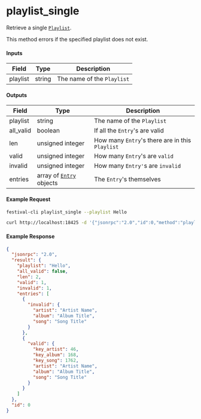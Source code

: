 # playlist_single
Retrieve a single [`Playlist`](playlist.md).

This method errors if the specified playlist does not exist.

#### Inputs
| Field    | Type   | Description |
|----------|--------|-------------|
| playlist | string | The name of the `Playlist`

#### Outputs
| Field     | Type                                    | Description |
|-----------|-----------------------------------------|-------------|
| playlist  | string                                  | The name of the `Playlist`
| all_valid | boolean                                 | If all the `Entry`'s are valid
| len       | unsigned integer                        | How many `Entry`'s there are in this `Playlist`
| valid     | unsigned integer                        | How many `Entry`'s are `valid`
| invalid   | unsigned integer                        | How many `Entry'`s are `invalid`
| entries   | array of [`Entry`](playlist.md) objects | The `Entry`'s themselves

#### Example Request
```bash
festival-cli playlist_single --playlist Hello 
```
```bash
curl http://localhost:18425 -d '{"jsonrpc":"2.0","id":0,"method":"playlist_single","params":{"playlist":"Hello"}}'
```

#### Example Response
```json
{
  "jsonrpc": "2.0",
  "result": {
    "playlist": "Hello",
    "all_valid": false,
    "len": 2,
    "valid": 1,
    "invalid": 1,
    "entries": [
      {
        "invalid": {
          "artist": "Artist Name",
          "album": "Album Title",
          "song": "Song Title"
        }
      },
      {
        "valid": {
          "key_artist": 46,
          "key_album": 168,
          "key_song": 1762,
          "artist": "Artist Name",
          "album": "Album Title",
          "song": "Song Title"
        }
      }
    ]
  },
  "id": 0
}
```
